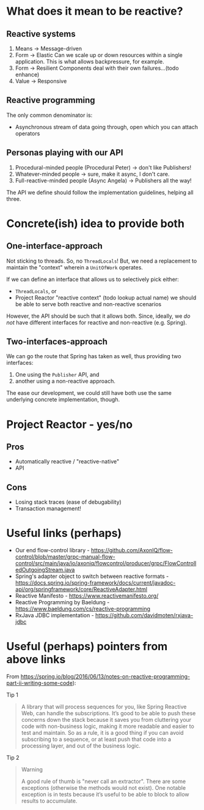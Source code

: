 # What does it mean to be reactive?

## Reactive systems
1. Means -> Message-driven
2. Form  -> Elastic
   Can we scale up or down resources within a single application.
   This is what allows backpressure, for example.
3. Form  -> Resilient
   Components deal with their own failures...(todo enhance)
4. Value -> Responsive

## Reactive programming
The only common denominator is:
- Asynchronous stream of data going through, open which you can attach operators

## Personas playing with our API

1. Procedural-minded people (Procedural Peter) -> don't like Publishers!
2. Whatever-minded people -> sure, make it async, I don't care.
3. Full-reactive-minded people (Async Angela) -> Publishers all the way!

The API we define should follow the implementation guidelines, helping all three.

# Concrete(ish) idea to provide both

## One-interface-approach

Not sticking to threads. So, no `ThreadLocals`!
But, we need a replacement to maintain the "context" wherein a `UnitOfWork` operates.

If we can define an interface that allows us to selectively pick either:
- `ThreadLocals`, or
- Project Reactor "reactive context" (todo lookup actual name)
  we should be able to serve both reactive and non-reactive scenarios

However, the API should be such that it allows both.
Since, ideally, we *do not* have different interfaces for reactive and non-reactive (e.g. Spring).

## Two-interfaces-approach

We can go the route that Spring has taken as well, thus providing two interfaces:

1. One using the `Publisher` API, and
2. another using a non-reactive approach.

The ease our development, we could still have both use the same underlying concrete implementation, though.

# Project Reactor - yes/no

## Pros

- Automatically reactive / "reactive-native"
- API

## Cons

- Losing stack traces (ease of debugability)
- Transaction management!

# Useful links (perhaps)

- Our end flow-control library - https://github.com/AxonIQ/flow-control/blob/master/grpc-manual-flow-control/src/main/java/io/axoniq/flowcontrol/producer/grpc/FlowControlledOutgoingStream.java
- Spring's adapter object to switch between reactive formats - https://docs.spring.io/spring-framework/docs/current/javadoc-api/org/springframework/core/ReactiveAdapter.html
- Reactive Manifesto - https://www.reactivemanifesto.org/
- Reactive Programming by Baeldung - https://www.baeldung.com/cs/reactive-programming
- RxJava JDBC implementation - https://github.com/davidmoten/rxjava-jdbc

# Useful (perhaps) pointers from above links

From https://spring.io/blog/2016/06/13/notes-on-reactive-programming-part-ii-writing-some-code):

Tip 1
> A library that will process sequences for you, like Spring Reactive Web, can handle the subscriptions.
> It’s good to be able to push these concerns down the stack because it saves you from cluttering your code with non-business logic, making it more readable and easier to test and maintain.
> So as a rule, it is a good thing if you can avoid subscribing to a sequence, or at least push that code into a processing layer, and out of the business logic.

Tip 2
> Warning
> 
>  A good rule of thumb is "never call an extractor". 
>  There are some exceptions (otherwise the methods would not exist). 
>  One notable exception is in tests because it’s useful to be able to block to allow results to accumulate.